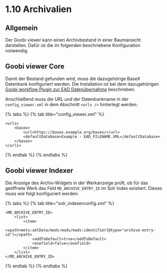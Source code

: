 # 1.10 Archivalien

## Allgemein

Der Goobi viewer kann einen Archivbestand in einer Baumansicht darstellen. Dafür ist die im folgenden beschriebene Konfiguration notwendig.

## Goobi viewer Core

Damit der Bestand gefunden wird, muss die dazugehörige BaseX Datenbank konfiguriert werden. Die Installation ist bei dem dazugehörigen [Goobi workflow Plugin zur EAD Datenübernahme](https://docs.goobi.io/goobi-workflow-plugins-de/opac/intranda_opac_ead#installation-der-xml-datenbank-basex) beschrieben.

Anschließend muss die URL und der Datenbankname in der `config_viewer.xml` in dem Abschnitt `<urls />` hinterlegt werden:

{% tabs %}
{% tab title="config\_viewer.xml" %}
```markup
<urls>
    <basex>
        <url>https://basex.example.org/basex/</url>
        <defaultDatabase>Example - EAD_FILENAME.XML</defaultDatabase>
    </basex>
</urls>
```
{% endtab %}
{% endtabs %}

## Goobi viewer Indexer

Die Anzeige des Archiv-Widgets in der Werkanzeige prüft, ob für das geöffnete Werk das Feld `MD_ARCHIVE_ENTRY_ID`  im Solr Index existiert. Dieses muss wie folgt konfiguriert werden:

{% tabs %}
{% tab title="solr\_indexerconfig.xml" %}
```markup
<MD_ARCHIVE_ENTRY_ID>
    <list>
        <item>
            <xpath>mets:xmlData/mods:mods/mods:identifier[@type="archive-entry-id"]</xpath>
            <addToDefault>true</addToDefault>
            <onefield>false</onefield>
        </item>
    </list>
</MD_ARCHIVE_ENTRY_ID>
```
{% endtab %}
{% endtabs %}

